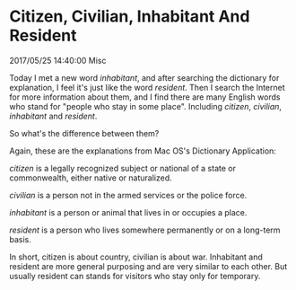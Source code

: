 # Citizen, Civilian, Inhabitant And Resident
2017/05/25 14:40:00
Misc


Today I met a new word *inhabitant*, and after searching the dictionary for explanation, I feel it's just like the word *resident*. Then I search the Internet for more information about them, and I find there are many English words who stand for "people who stay in some place". Including *citizen*, *civilian*, *inhabitant* and *resident*.

So what's the difference between them?

Again, these are the explanations from Mac OS's Dictionary Application:

*citizen* is a legally recognized subject or national of a state or commonwealth, either native or naturalized.

*civilian* is a person not in the armed services or the police force.

*inhabitant* is a person or animal that lives in or occupies a place.

*resident* is a person who lives somewhere permanently or on a long-term basis.

In short, citizen is about country, civilian is about war. Inhabitant and resident are more general purposing and are very similar to each other. But usually resident can stands for visitors who stay only for temporary.

